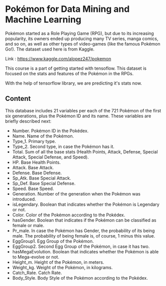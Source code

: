 # Pokémon for Data Mining and Machine Learning

Pokémon started as a Role Playing Game (RPG), but due to its increasing popularity, its owners ended up producing many TV series, manga comics, and so on, as well as other types of video-games (like the famous Pokémon Go!).
The dataset used here is from Kaggle. 

Link : https://www.kaggle.com/alopez247/pokemon

This course is a part of getting started with tensoflow. This dataset is focused on the stats and features of the Pokémon in the RPGs.

With the help of tensorflow library, we are predicting it's stats now.

## Content

This database includes 21 variables per each of the 721 Pokémon of the first six generations, plus the Pokémon ID and its name. These variables are briefly described next:

- Number. Pokémon ID in the Pokédex. 
- Name. Name of the Pokémon. <br>
- Type_1. Primary type.
- Type_2. Second type, in case the Pokémon has it.
- Total. Sum of all the base stats (Health Points, Attack, Defense, Special Attack, Special Defense, and Speed).
- HP. Base Health Points.
- Attack. Base Attack.
- Defense. Base Defense.
- Sp_Atk. Base Special Attack.
- Sp_Def. Base Special Defense.
-  Speed. Base Speed.
- Generation. Number of the generation when the Pokémon was introduced.
- isLegendary. Boolean that indicates whether the Pokémon is Legendary or not.
- Color. Color of the Pokémon according to the Pokédex.
- hasGender. Boolean that indicates if the Pokémon can be classified as female or male.
- Pr_male. In case the Pokémon has Gender, the probability of its being male. The probability of being female is, of course, 1 minus this value.
- EggGroup1. Egg Group of the Pokémon.
- EggGroup2. Second Egg Group of the Pokémon, in case it has two.
- hasMegaEvolution. Boolean that indicates whether the Pokémon is able to Mega-evolve or not.
- Height_m. Height of the Pokémon, in meters.
- Weight_kg. Weight of the Pokémon, in kilograms.
- Catch_Rate. Catch Rate.
- Body_Style. Body Style of the Pokémon according to the Pokédex.
